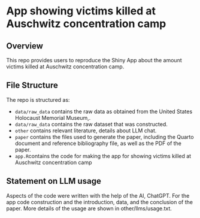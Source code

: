 # App showing victims killed at Auschwitz concentration camp

## Overview

This repo provides users to reproduce the Shiny App about the amount victims killed at Auschwitz concentration camp. 


## File Structure

The repo is structured as:

-   `data/raw_data` contains the raw data as obtained from the United States Holocaust Memorial Museum,.
-   `data/raw_data` contains the raw dataset that was constructed.
-   `other` contains relevant literature, details about LLM chat.
-   `paper` contains the files used to generate the paper, including the Quarto document and reference bibliography file, as well as the PDF of the paper. 
-   `app.R`contains the code for making the app for showing victims killed at Auschwitz concentration camp


## Statement on LLM usage

Aspects of the code were written with the help of the AI, ChatGPT. For the app code construction and the introduction, data, and the conclusion of the paper. More details of the usage are shown in other/llms/usage.txt.
